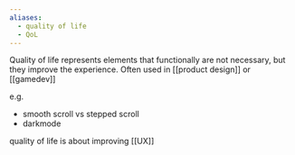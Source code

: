 ```yaml
---
aliases:
  - quality of life
  - QoL
---
```


Quality of life represents elements that functionally are not necessary, but they improve the experience. Often used in [[product design]] or [[gamedev]]

e.g. 
- smooth scroll vs stepped scroll
- darkmode

quality of life is about improving [[UX]]